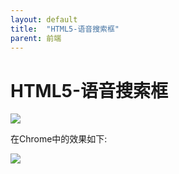 ```yaml
---
layout: default
title:  "HTML5-语音搜索框"
parent: 前端
---
```


# HTML5-语音搜索框

![](http://simple.imoowi.com/usr/uploads/2016/11/2846090343.jpeg)

在Chrome中的效果如下:
	
![](http://simple.imoowi.com/usr/uploads/2016/11/2305393031.png)


